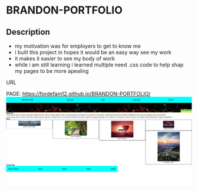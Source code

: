 # BRANDON-PORTFOLIO
## Description


- my motivation was for employers to get to know me
- i built this project in hopes it would be an easy way see my work
- it makes it easier to see my body of work 
- while i am still learning i learned multiple need .css code to help shap my pages to be more apealing



URL 

PAGE: https://fordefam12.github.io/BRANDON-PORTFOLIO/
![screenshot](screenshot.png)

